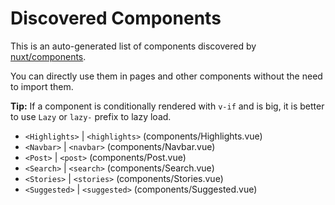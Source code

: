 # Discovered Components

This is an auto-generated list of components discovered by [nuxt/components](https://github.com/nuxt/components).

You can directly use them in pages and other components without the need to import them.

**Tip:** If a component is conditionally rendered with `v-if` and is big, it is better to use `Lazy` or `lazy-` prefix to lazy load.

- `<Highlights>` | `<highlights>` (components/Highlights.vue)
- `<Navbar>` | `<navbar>` (components/Navbar.vue)
- `<Post>` | `<post>` (components/Post.vue)
- `<Search>` | `<search>` (components/Search.vue)
- `<Stories>` | `<stories>` (components/Stories.vue)
- `<Suggested>` | `<suggested>` (components/Suggested.vue)
